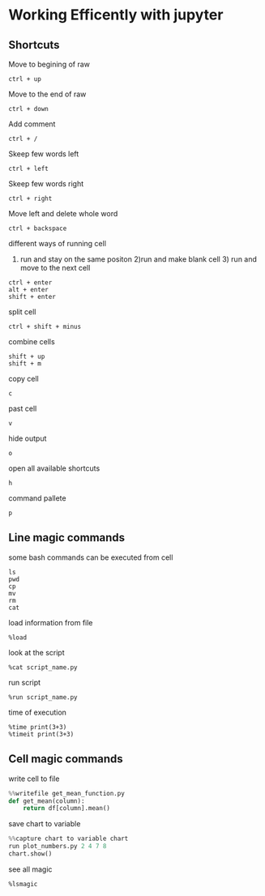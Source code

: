 # Working Efficently with jupyter
## Shortcuts

Move to begining of raw
~~~~
ctrl + up
~~~~
Move to the end of raw
~~~~
ctrl + down
~~~~

Add comment
~~~~
ctrl + /
~~~~

Skeep few words left
~~~~
ctrl + left
~~~~
Skeep few words right
~~~~
ctrl + right
~~~~

Move left and delete whole word
~~~~
ctrl + backspace 
~~~~

different ways of running cell
1) run and stay on the same positon 2)run and make blank cell 3) run and move to the next cell
~~~~
ctrl + enter
alt + enter
shift + enter
~~~~

split cell
~~~~
ctrl + shift + minus
~~~~
combine cells
~~~
shift + up
shift + m
~~~

copy cell
~~~~
c
~~~~

past cell
~~~~
v
~~~~

hide output
~~~~
o
~~~~

open all available shortcuts
~~~~
h
~~~~


command pallete
~~~~
p
~~~~
## Line magic commands

some bash commands can be executed from cell
~~~~
ls
pwd
cp
mv
rm
cat
~~~~

load information from file
~~~~
%load
~~~~

look at the script
~~~~
%cat script_name.py
~~~~

run script
~~~~
%run script_name.py
~~~~

time of execution
~~~~
%time print(3+3)
%timeit print(3+3)
~~~~

## Cell magic commands

write cell to file
~~~~python
%%writefile get_mean_function.py
def get_mean(column):
    return df[column].mean()
~~~~
save chart to variable
~~~~python
%%capture chart to variable chart
run plot_numbers.py 2 4 7 8
chart.show()
~~~~

see all magic
~~~~
%lsmagic
~~~~
